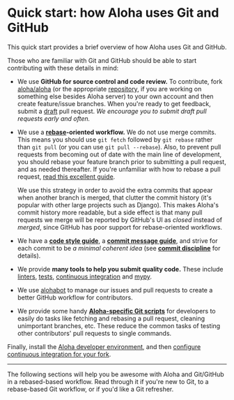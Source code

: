 # Quick start: how Aloha uses Git and GitHub

This quick start provides a brief overview of how Aloha uses Git and GitHub.

Those who are familiar with Git and GitHub should be able to start contributing
with these details in mind:

- We use **GitHub for source control and code review.** To contribute, fork
  [aloha/aloha][github-aloha-aloha] (or the appropriate
  [repository][github-aloha], if you are working on something else besides
  Aloha server) to your own account and then create feature/issue branches.
  When you're ready to get feedback, submit a [draft][github-help-draft-pr]
  pull request. _We encourage you to submit draft pull requests early and
  often._

- We use a **[rebase][gitbook-rebase]-oriented workflow.** We do not use merge
  commits. This means you should use `git fetch` followed by `git rebase`
  rather than `git pull` (or you can use `git pull --rebase`). Also, to prevent
  pull requests from becoming out of date with the main line of development,
  you should rebase your feature branch prior to submitting a pull request, and
  as needed thereafter. If you're unfamiliar with how to rebase a pull request,
  [read this excellent guide][github-rebase-pr].

  We use this strategy in order to avoid the extra commits that appear
  when another branch is merged, that clutter the commit history (it's
  popular with other large projects such as Django). This makes
  Aloha's commit history more readable, but a side effect is that many
  pull requests we merge will be reported by GitHub's UI as _closed_
  instead of _merged_, since GitHub has poor support for
  rebase-oriented workflows.

- We have a **[code style guide][aloha-rtd-code-style]**, a **[commit message
  guide][aloha-rtd-commit-messages]**, and strive for each commit to be _a
  minimal coherent idea_ (see **[commit
  discipline][aloha-rtd-commit-discipline]** for details).

- We provide **many tools to help you submit quality code.** These include
  [linters][aloha-rtd-lint-tools], [tests][aloha-rtd-testing], [continuous
  integration][continuous-integration] and [mypy][aloha-rtd-mypy].

- We use [alohabot][aloha-rtd-alohabot-usage] to manage our issues and
  pull requests to create a better GitHub workflow for contributors.

- We provide some handy **[Aloha-specific Git scripts][aloha-rtd-aloha-tools]**
  for developers to easily do tasks like fetching and rebasing a pull
  request, cleaning unimportant branches, etc. These reduce the common
  tasks of testing other contributors' pull requests to single commands.

Finally, install the [Aloha developer environment][aloha-rtd-dev-overview], and then
[configure continuous integration for your fork][aloha-git-guide-fork-ci].

---

The following sections will help you be awesome with Aloha and Git/GitHub in a
rebased-based workflow. Read through it if you're new to Git, to a rebase-based
Git workflow, or if you'd like a Git refresher.

[github-help-draft-pr]: https://docs.github.com/en/pull-requests/collaborating-with-pull-requests/proposing-changes-to-your-work-with-pull-requests/about-pull-requests#draft-pull-requests
[gitbook-rebase]: https://git-scm.com/book/en/v2/Git-Branching-Rebasing
[github-rebase-pr]: https://github.com/edx/edx-platform/wiki/How-to-Rebase-a-Pull-Request
[github-aloha]: https://github.com/aloha/
[github-aloha-aloha]: https://github.com/aloha/aloha/
[continuous-integration]: ../testing/continuous-integration.md
[aloha-git-guide-fork-ci]: cloning.md#step-3-configure-continuous-integration-for-your-fork
[aloha-rtd-code-style]: ../contributing/code-style.md
[aloha-rtd-commit-discipline]: ../contributing/version-control.md#commit-discipline
[aloha-rtd-commit-messages]: ../contributing/version-control.md#commit-messages
[aloha-rtd-dev-overview]: ../development/overview.md
[aloha-rtd-lint-tools]: ../contributing/code-style.md#lint-tools
[aloha-rtd-mypy]: ../testing/mypy.md
[aloha-rtd-testing]: ../testing/testing.md
[aloha-rtd-aloha-tools]: aloha-tools.md
[aloha-rtd-alohabot-usage]: ../contributing/alohabot-usage.md
